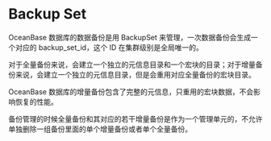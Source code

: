 Backup Set
==========

OceanBase 数据库的数据备份是用 BackupSet 来管理，一次数据备份会生成一个对应的 backup_set_id，这个 ID 在集群级别是全局唯一的。

对于全量备份来说，会建立一个独立的元信息目录和一个宏块的目录；对于增量备份来说，会建立一个独立的元信息目录，但是会重用对应全量备份的宏块目录。

OceanBase 数据库的增量备份包含了完整的元信息，只重用的宏块数据，不会影响恢复的性能。

备份管理的时候全量备份和其对应的若干增量备份是作为一个管理单元的，不允许单独删除一组备份里面的单个增量备份或者单个全量备份。
